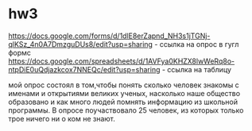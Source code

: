 # hw3
https://docs.google.com/forms/d/1dlE8erZapnd_NH3s1jTGNj-qlKSz_4n0A7DmzguDUs8/edit?usp=sharing - ссылка на опрос в гугл формс
https://docs.google.com/spreadsheets/d/1AVFya0KHZX8lwWeRq8o-ntpDiE0uQdjazkcox7NNEQc/edit?usp=sharing - ссылка на таблицу

мой опрос состоял в том,чтобы понять сколько человек знакомы с именами и открытиями великих ученых, насколько наше общество образовано и как много людей помнять информацию из школьной программы.  В опросе поучаствовало 25 человек, из которых только трое ничего ни о ком не знают. 

